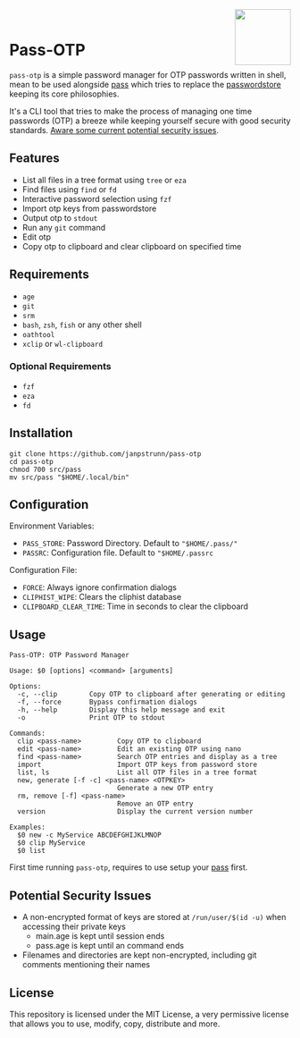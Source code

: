 <img src="https://git.disroot.org/janpstrunn/images/raw/branch/main/pass.png" align="right" height="100"/>
<br>

<h1 align="left">Pass-OTP</h1>

`pass-otp` is a simple password manager for OTP passwords written in shell, mean to be used alongside [pass](https://github.com/janpstrunn/pass) which tries to replace the [passwordstore](https://www.passwordstore.org/) keeping its core philosophies.

It's a CLI tool that tries to make the process of managing one time passwords (OTP) a breeze while keeping yourself secure with good security standards. [Aware some current potential security issues](#potential-security-issues).

## Features

- List all files in a tree format using `tree` or `eza`
- Find files using `find` or `fd`
- Interactive password selection using `fzf`
- Import otp keys from passwordstore
- Output otp to `stdout`
- Run any `git` command
- Edit otp
- Copy otp to clipboard and clear clipboard on specified time

## Requirements

- `age`
- `git`
- `srm`
- `bash`, `zsh`, `fish` or any other shell
- `oathtool`
- `xclip` or `wl-clipboard`

### Optional Requirements

- `fzf`
- `eza`
- `fd`

## Installation

```
git clone https://github.com/janpstrunn/pass-otp
cd pass-otp
chmod 700 src/pass
mv src/pass "$HOME/.local/bin"
```

## Configuration

Environment Variables:

- `PASS_STORE`: Password Directory. Default to `"$HOME/.pass/"`
- `PASSRC`: Configuration file. Default to `"$HOME/.passrc`

Configuration File:

- `FORCE`: Always ignore confirmation dialogs
- `CLIPHIST_WIPE`: Clears the cliphist database
- `CLIPBOARD_CLEAR_TIME`: Time in seconds to clear the clipboard

## Usage

```
Pass-OTP: OTP Password Manager

Usage: $0 [options] <command> [arguments]

Options:
  -c, --clip        Copy OTP to clipboard after generating or editing
  -f, --force       Bypass confirmation dialogs
  -h, --help        Display this help message and exit
  -o                Print OTP to stdout

Commands:
  clip <pass-name>         Copy OTP to clipboard
  edit <pass-name>         Edit an existing OTP using nano
  find <pass-name>         Search OTP entries and display as a tree
  import                   Import OTP keys from password store
  list, ls                 List all OTP files in a tree format
  new, generate [-f -c] <pass-name> <OTPKEY>
                           Generate a new OTP entry
  rm, remove [-f] <pass-name>
                           Remove an OTP entry
  version                  Display the current version number

Examples:
  $0 new -c MyService ABCDEFGHIJKLMNOP
  $0 clip MyService
  $0 list
```

First time running `pass-otp`, requires to use setup your [pass](https://github.com/janpstrunn/pass) first.

## Potential Security Issues

- A non-encrypted format of keys are stored at `/run/user/$(id -u)` when accessing their private keys
  - main.age is kept until session ends
  - pass.age is kept until an command ends
- Filenames and directories are kept non-encrypted, including git comments mentioning their names

## License

This repository is licensed under the MIT License, a very permissive license that allows you to use, modify, copy, distribute and more.
